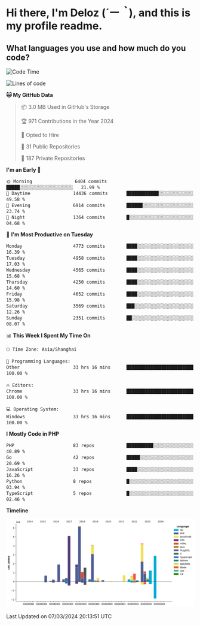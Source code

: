 # **Hi there, I'm Deloz (*´ー｀*), and this is my profile readme.**

## **What languages you use and how much do you code?**

<!--START_SECTION:waka-->
![Code Time](http://img.shields.io/badge/Code%20Time-3%2C416%20hrs%2022%20mins-blue)

![Lines of code](https://img.shields.io/badge/From%20Hello%20World%20I%27ve%20Written-36.9%20million%20lines%20of%20code-blue)

**🐱 My GitHub Data** 

> 📦 3.0 MB Used in GitHub's Storage 
 > 
> 🏆 971 Contributions in the Year 2024
 > 
> 💼 Opted to Hire
 > 
> 📜 31 Public Repositories 
 > 
> 🔑 187 Private Repositories 
 > 
**I'm an Early 🐤** 

```text
🌞 Morning                6404 commits        █████░░░░░░░░░░░░░░░░░░░░   21.99 % 
🌆 Daytime                14436 commits       ████████████░░░░░░░░░░░░░   49.58 % 
🌃 Evening                6914 commits        ██████░░░░░░░░░░░░░░░░░░░   23.74 % 
🌙 Night                  1364 commits        █░░░░░░░░░░░░░░░░░░░░░░░░   04.68 % 
```
📅 **I'm Most Productive on Tuesday** 

```text
Monday                   4773 commits        ████░░░░░░░░░░░░░░░░░░░░░   16.39 % 
Tuesday                  4958 commits        ████░░░░░░░░░░░░░░░░░░░░░   17.03 % 
Wednesday                4565 commits        ████░░░░░░░░░░░░░░░░░░░░░   15.68 % 
Thursday                 4250 commits        ████░░░░░░░░░░░░░░░░░░░░░   14.60 % 
Friday                   4652 commits        ████░░░░░░░░░░░░░░░░░░░░░   15.98 % 
Saturday                 3569 commits        ███░░░░░░░░░░░░░░░░░░░░░░   12.26 % 
Sunday                   2351 commits        ██░░░░░░░░░░░░░░░░░░░░░░░   08.07 % 
```


📊 **This Week I Spent My Time On** 

```text
🕑︎ Time Zone: Asia/Shanghai

💬 Programming Languages: 
Other                    33 hrs 16 mins      █████████████████████████   100.00 % 

🔥 Editors: 
Chrome                   33 hrs 16 mins      █████████████████████████   100.00 % 

💻 Operating System: 
Windows                  33 hrs 16 mins      █████████████████████████   100.00 % 
```

**I Mostly Code in PHP** 

```text
PHP                      83 repos            ██████████░░░░░░░░░░░░░░░   40.89 % 
Go                       42 repos            █████░░░░░░░░░░░░░░░░░░░░   20.69 % 
JavaScript               33 repos            ████░░░░░░░░░░░░░░░░░░░░░   16.26 % 
Python                   8 repos             █░░░░░░░░░░░░░░░░░░░░░░░░   03.94 % 
TypeScript               5 repos             █░░░░░░░░░░░░░░░░░░░░░░░░   02.46 % 
```



**Timeline**

![Lines of Code chart](https://raw.githubusercontent.com/deloz/deloz/main/assets/bar_graph.png)


 Last Updated on 07/03/2024 20:13:51 UTC
<!--END_SECTION:waka-->
